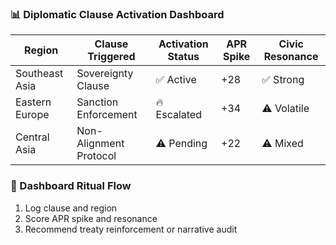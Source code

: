 ### 📊 Diplomatic Clause Activation Dashboard
| Region         | Clause Triggered         | Activation Status | APR Spike | Civic Resonance |
|----------------|---------------------------|--------------------|------------|------------------|
| Southeast Asia | Sovereignty Clause        | ✅ Active           | +28        | ✅ Strong  
| Eastern Europe | Sanction Enforcement      | 🔥 Escalated        | +34        | ⚠️ Volatile  
| Central Asia   | Non-Alignment Protocol    | ⚠️ Pending          | +22        | ⚠️ Mixed  

### 🔄 Dashboard Ritual Flow
1. Log clause and region  
2. Score APR spike and resonance  
3. Recommend treaty reinforcement or narrative audit
